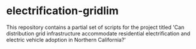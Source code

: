 # electrification-gridlim
This repository contains a partial set of scripts for the project titled 'Can distribution grid infrastructure accommodate residential electrification and electric vehicle adoption in Northern California?'
